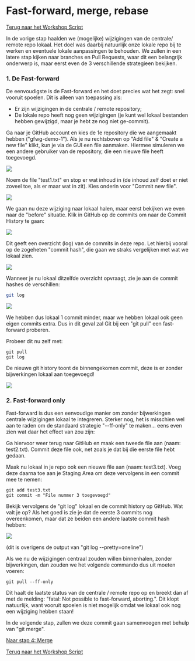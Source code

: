 # Fast-forward, merge, rebase

[Terug naar het Workshop Script](handson.md)

In de vorige stap haalden we (mogelijke) wijzigingen van de centrale/ remote repo lokaal. Het doel was daarbij natuurlijk onze lokale repo bij te werken en eventuele lokale aanpassingen te behouden. We zullen in een latere stap kijken naar branches en Pull Requests, waar dit een belangrijk onderwerp is, maar eerst even de 3 verschillende strategieen bekijken.

### 1. De Fast-forward

De eenvoudigste is de Fast-forward en het doet precies wat het zegt: snel vooruit spoelen. Dit is alleen van toepassing als:

- Er zijn wijzigingen in de centrale / remote repository;
- De lokale repo heeft nog geen wijzigingen (je kunt wel lokaal bestanden hebben gewijzigd, maar je hebt ze nog niet ge-commit).

Ga naar je GitHub account en kies de 1e repository die we aangemaakt hebben ("gfwg-demo-1"). Als je nu rechtsboven op "Add file" & "Create a new file" klikt, kun je via de GUI een file aanmaken. Hiermee simuleren we een andere gebruiker van de repository, die een nieuwe file heeft toegevoegd.

![](/images/ff1.png)

Noem de file "test1.txt" en stop er wat inhoud in (de inhoud zelf doet er niet zoveel toe, als er maar wat in zit). Kies onderin voor "Commit new file".

![](/images/commit1.png)

We gaan nu deze wijziging naar lokaal halen, maar eerst bekijken we even naar de "before" situatie. Klik in GitHub op de commits om naar de Commit History te gaan:

![](/images/commit2.png)

Dit geeft een overzicht (log) van de commits in deze repo. Let hierbij vooral op de zogeheten "commit hash", die gaan we straks vergelijken met wat we lokaal zien.

![](/images/commit3.png)

Wanneer je nu lokaal ditzelfde overzicht opvraagt, zie je aan de commit hashes de verschillen:

```bash
git log
```

![](/images/commit4.png)

We hebben dus lokaal 1 commit minder, maar we hebben lokaal ook geen eigen commits extra. Dus in dit geval zal Git bij een "git pull" een fast-forward proberen.

Probeer dit nu zelf met:

```
git pull
git log
```

De nieuwe git history toont de binnengekomen commit, deze is er zonder bijwerkingen lokaal aan toegevoegd!

![](/images/commit5.png)

### 2. Fast-forward only

Fast-forward is dus een eenvoudige manier om zonder bijwerkingen centrale wijzigingen lokaal te integreren. Sterker nog, het is misschien wel aan te raden om de standaard strategie "--ff-only" te maken... eens even zien wat daar het effect van zou zijn:

Ga hiervoor weer terug naar GitHub en maak een tweede file aan (naam: test2.txt). Commit deze file ook, net zoals je dat bij die eerste file hebt gedaan.

Maak nu lokaal in je repo ook een nieuwe file aan (naam: test3.txt). Voeg deze daarna toe aan je Staging Area om deze vervolgens in een commit mee te nemen:

```
git add test3.txt
git commit -m "File nummer 3 toegevoegd"
```

Bekijk vervolgens de "git log" lokaal en de commit history op GitHub. Wat valt je op? Als het goed is zie je dat de eerste 3 commits nog overeenkomen, maar dat ze beiden een andere laatste commit hash hebben:

![](/images/commit6.png)

(dit is overigens de output van "git log --pretty=oneline")

Als we nu de wijzigingen centraal zouden willen binnenhalen, zonder bijwerkingen, dan zouden we het volgende commando dus uit moeten voeren:

```
git pull --ff-only
```

Dit haalt de laatste status van de centrale / remote repo op en breekt dan af met de melding: "fatal: Not possible to fast-forward, aborting.". Dit klopt natuurlijk, want vooruit spoelen is niet mogelijk omdat we lokaal ook nog een wijziging hebben staan!

In de volgende stap, zullen we deze commit gaan samenvoegen met behulp van "git merge".

[Naar stap 4: Merge](4-merge.md)

[Terug naar het Workshop Script](handson.md)

